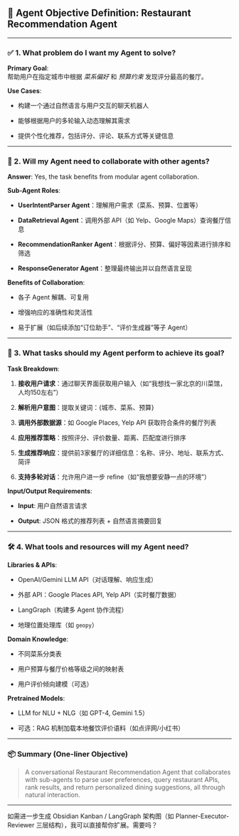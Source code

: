 
## 🎯 Agent Objective Definition: **Restaurant Recommendation Agent**

---

### ✅ 1. What problem do I want my Agent to solve?

**Primary Goal**:  
帮助用户在指定城市中根据 _菜系偏好_ 和 _预算约束_ 发现评分最高的餐厅。

**Use Cases**:

- 构建一个通过自然语言与用户交互的聊天机器人
    
- 能够根据用户的多轮输入动态理解其需求
    
- 提供个性化推荐，包括评分、评论、联系方式等关键信息
    

---

### 🤝 2. Will my Agent need to collaborate with other agents?

**Answer**: Yes, the task benefits from modular agent collaboration.

**Sub-Agent Roles**:

- **UserIntentParser Agent**：理解用户需求（菜系、预算、位置等）
    
- **DataRetrieval Agent**：调用外部 API（如 Yelp、Google Maps）查询餐厅信息
    
- **RecommendationRanker Agent**：根据评分、预算、偏好等因素进行排序和筛选
    
- **ResponseGenerator Agent**：整理最终输出并以自然语言呈现
    

**Benefits of Collaboration**:

- 各子 Agent 解耦、可复用
    
- 增强响应的准确性和灵活性
    
- 易于扩展（如后续添加“订位助手”、“评价生成器”等子 Agent）
    

---

### 🧩 3. What tasks should my Agent perform to achieve its goal?

**Task Breakdown**:

1. **接收用户请求**：通过聊天界面获取用户输入（如“我想找一家北京的川菜馆，人均150左右”）
    
2. **解析用户意图**：提取关键词：{城市、菜系、预算}
    
3. **调用外部数据源**：如 Google Places, Yelp API 获取符合条件的餐厅列表
    
4. **应用推荐策略**：按照评分、评价数量、距离、匹配度进行排序
    
5. **生成推荐响应**：提供前3家餐厅的详细信息：名称、评分、地址、联系方式、简评
    
6. **支持多轮对话**：允许用户进一步 refine（如“我想要安静一点的环境”）
    

**Input/Output Requirements**:

- **Input**: 用户自然语言请求
    
- **Output**: JSON 格式的推荐列表 + 自然语言摘要回复
    

---

### 🛠️ 4. What tools and resources will my Agent need?

**Libraries & APIs**:

- OpenAI/Gemini LLM API（对话理解、响应生成）
    
- 外部 API：Google Places API, Yelp API（实时餐厅数据）
    
- LangGraph（构建多 Agent 协作流程）
    
- 地理位置处理库（如 `geopy`）
    

**Domain Knowledge**:

- 不同菜系分类表
    
- 用户预算与餐厅价格等级之间的映射表
    
- 用户评价倾向建模（可选）
    

**Pretrained Models**:

- LLM for NLU + NLG（如 GPT-4, Gemini 1.5）
    
- 可选：RAG 机制加载本地餐饮评价语料（如点评网/小红书）
    

---

### 📦 Summary (One-liner Objective)

> A conversational Restaurant Recommendation Agent that collaborates with sub-agents to parse user preferences, query restaurant APIs, rank results, and return personalized dining suggestions, all through natural interaction.

---

如需进一步生成 Obsidian Kanban / LangGraph 架构图（如 Planner-Executor-Reviewer 三层结构），我可以直接帮你扩展。需要吗？